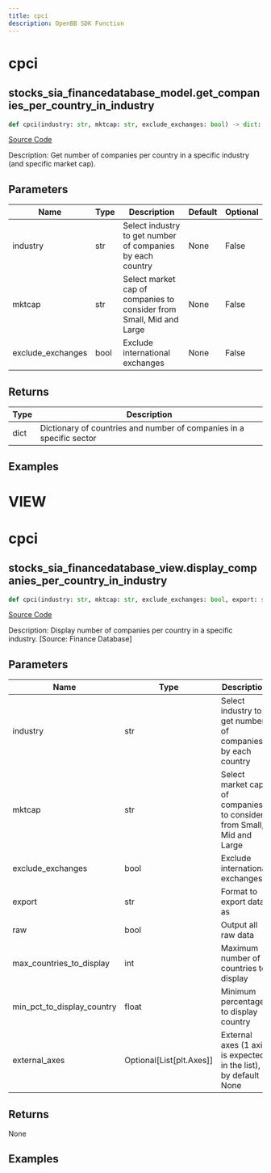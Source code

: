 ```yaml
---
title: cpci
description: OpenBB SDK Function
---
```

# cpci

## stocks_sia_financedatabase_model.get_companies_per_country_in_industry

```python
def cpci(industry: str, mktcap: str, exclude_exchanges: bool) -> dict:
```
[Source Code](https://github.com/OpenBB-finance/OpenBBTerminal/tree/main/openbb_terminal/stocks/sector_industry_analysis/financedatabase_model.py#L410)

Description: Get number of companies per country in a specific industry (and specific market cap).

## Parameters

| Name | Type | Description | Default | Optional |
| ---- | ---- | ----------- | ------- | -------- |
| industry | str | Select industry to get number of companies by each country | None | False |
| mktcap | str | Select market cap of companies to consider from Small, Mid and Large | None | False |
| exclude_exchanges | bool | Exclude international exchanges | None | False |

## Returns

| Type | Description |
| ---- | ----------- |
| dict | Dictionary of countries and number of companies in a specific sector |

## Examples




# VIEW

# cpci

## stocks_sia_financedatabase_view.display_companies_per_country_in_industry

```python
def cpci(industry: str, mktcap: str, exclude_exchanges: bool, export: str, raw: bool, max_countries_to_display: int, min_pct_to_display_country: float, external_axes: Union[List[matplotlib.axes._axes.Axes], NoneType]) -> None:
```
[Source Code](https://github.com/OpenBB-finance/OpenBBTerminal/tree/main/openbb_terminal/stocks/sector_industry_analysis/financedatabase_view.py#L819)

Description: Display number of companies per country in a specific industry. [Source: Finance Database]

## Parameters

| Name | Type | Description | Default | Optional |
| ---- | ---- | ----------- | ------- | -------- |
| industry | str | Select industry to get number of companies by each country | None | False |
| mktcap | str | Select market cap of companies to consider from Small, Mid and Large | None | False |
| exclude_exchanges | bool | Exclude international exchanges | None | False |
| export | str | Format to export data as | None | False |
| raw | bool | Output all raw data | None | False |
| max_countries_to_display | int | Maximum number of countries to display | None | False |
| min_pct_to_display_country | float | Minimum percentage to display country | None | False |
| external_axes | Optional[List[plt.Axes]] | External axes (1 axis is expected in the list), by default None | None | True |

## Returns

None

## Examples


